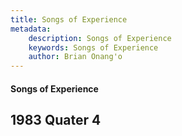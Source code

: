 ```yaml
---
title: Songs of Experience
metadata:
    description: Songs of Experience
    keywords: Songs of Experience
    author: Brian Onang'o
---
```


#### Songs of Experience

## 1983 Quater 4
